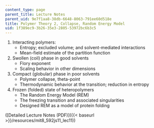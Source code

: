 ```yaml
---
content_type: page
parent_title: Lecture Notes
parent_uid: 9e7f1aa8-38db-6648-8063-791ee60d518e
title: Polymer Theory 2, Collapse, Random Energy Model
uid: 1f389ec9-3b26-35e3-2805-53972bc6b3c5
---
```


1.  Interacting polymers:
    *   Entropy; excluded volume; and solvent-mediated interactions
    *   Mean-field estimate of the partition function
2.  Swollen (coil) phase in good solvents
    *   Flory exponent
    *   Scaling behavior in other dimensions
3.  Compact (globular) phase in poor solvents
    *   Polymer collapse, theta-point
    *   Thermodynamic behavior at the transition; reduction in entropy
4.  Frozen (folded) state of heteropolymers
    *   The Random Energy Model (REM)
    *   The freezing transition and associated singularities
    *   Designed REM as a model of protein folding

([Detailed Lecture Notes (PDF)]({{< baseurl >}}/resources/mit8_592js11_lec11))